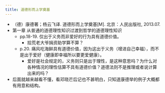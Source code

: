 ```yaml
---
title: 道德形而上学奠基
---
```


- （德）康德著；杨云飞译. 道德形而上学奠基[M]. 北京：人民出版社, 2013.07.
- 第一章 从普通的道德理性知识过渡到哲学的道德理性知识
    - pp.18-19. 仅出于义务而非爱好的行为具有道德价值。
        - 拾荒老大爷捐资助学算不算？
    - p.20. 痛风吃海鲜具有道德价值，因为这出于义务（增进自己幸福），而不是出于爱好（健康即幸福所以要更爱健康）。
        - 爱好是社会规定的，义务则只是出于理性，是这种意思吗？为什么对各种情况的理性估算不具有道德价值？道德法则不是推理或者说计算出来的吗？
- 后面就越来越看不懂，看邓晓芒后记也不甚明白，只知道康德举的例子大概都有用意和结构。